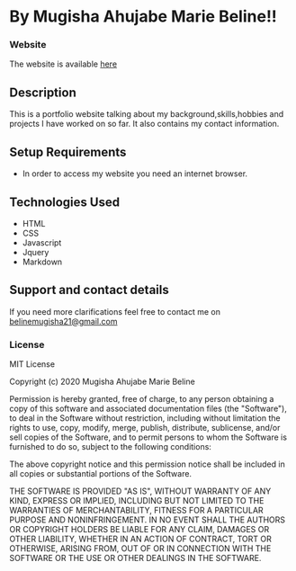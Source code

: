 # By Mugisha Ahujabe Marie Beline!!

### Website

The website is available [here](https://mugisha-beline.github.io/portfolio-web/ "webiste")

## Description

This is a portfolio website talking about my background,skills,hobbies and projects I have worked on so far.
It  also contains my contact information.

## Setup Requirements
* In order to access my website you need an internet browser.
## Technologies Used
- HTML
- CSS
- Javascript
- Jquery
- Markdown
## Support and contact details
If you need more clarifications feel free to contact me on belinemugisha21@gmail.com
### License
MIT License

Copyright (c) 2020 Mugisha Ahujabe Marie Beline

Permission is hereby granted, free of charge, to any person obtaining a copy of this software and associated documentation files (the "Software"), to deal in the Software without restriction, including without limitation the rights to use, copy, modify, merge, publish, distribute, sublicense, and/or sell copies of the Software, and to permit persons to whom the Software is furnished to do so, subject to the following conditions:

The above copyright notice and this permission notice shall be included in all copies or substantial portions of the Software.

THE SOFTWARE IS PROVIDED "AS IS", WITHOUT WARRANTY OF ANY KIND, EXPRESS OR IMPLIED, INCLUDING BUT NOT LIMITED TO THE WARRANTIES OF MERCHANTABILITY, FITNESS FOR A PARTICULAR PURPOSE AND NONINFRINGEMENT. IN NO EVENT SHALL THE AUTHORS OR COPYRIGHT HOLDERS BE LIABLE FOR ANY CLAIM, DAMAGES OR OTHER LIABILITY, WHETHER IN AN ACTION OF CONTRACT, TORT OR OTHERWISE, ARISING FROM, OUT OF OR IN CONNECTION WITH THE SOFTWARE OR THE USE OR OTHER DEALINGS IN THE SOFTWARE.
